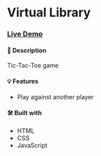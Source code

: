 # Virtual Library

### [Live Demo](https://itsjoseantonio.github.io/tic-tac-toe/)

#### 📝 Description

Tic-Tac-Toe game

#### 💡 Features

-   Play against another player

#### 🛠️ Built with

-   HTML
-   CSS
-   JavaScript
